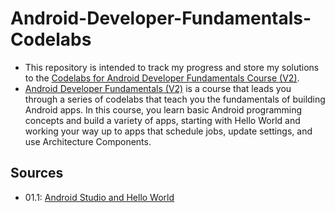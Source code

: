# Android-Developer-Fundamentals-Codelabs

- This repository is intended to track my progress and store my solutions to the [Codelabs for Android Developer Fundamentals Course (V2)](https://developer.android.com/courses/fundamentals-training/toc-v2).
- [Android Developer Fundamentals (V2)](https://developer.android.com/courses/fundamentals-training/overview-v2) is a course that leads you through a series of codelabs that teach you the fundamentals of building Android apps. In this course, you learn basic Android programming concepts and build a variety of apps, starting with Hello World and working your way up to apps that schedule jobs, update settings, and use Architecture Components.

## Sources

- 01.1: [Android Studio and Hello World](Android-Studio-and-Hello-World)
